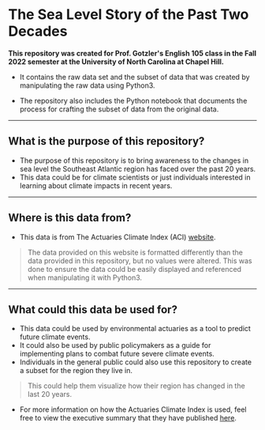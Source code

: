 # The Sea Level Story of the Past Two Decades
**This repository was created for Prof. Gotzler's English 105 class in the Fall 2022 semester at the University of North Carolina at Chapel Hill.**

- It contains the raw data set and the subset of data that was created by manipulating the raw data using Python3.

- The repository also includes the Python notebook that documents the process for crafting the subset of data from the original data.

---

## What is the purpose of this repository?
- The purpose of this repository is to bring awareness to the changes in sea level the Southeast Atlantic region has faced over the past 20 years.
- This data could be for climate scientists or just individuals interested in learning about climate impacts in recent years.

---

## Where is this data from?
- This data is from The Actuaries Climate Index (ACI) [website](https://actuariesclimateindex.org/data/).
>The data provided on this website is formatted differently than the data provided in this repository, but no values were altered. This was done to ensure the data could be easily displayed and referenced when manipulating it with Python3.

---

## What could this data be used for?
- This data could be used by environmental actuaries as a tool to predict future climate events.
- It could also be used by public policymakers as a guide for implementing plans to combat future severe climate events.
- Individuals in the general public could also use this repository to create a subset for the region they live in. 
>This could help them visualize how their region has changed in the last 20 years.
- For more information on how the Actuaries Climate Index is used, feel free to view the executive summary that they have published [here](https://actuariesclimateindex.org/wp-content/uploads/2016/04/ACI.ExecutiveSummary5.18.pdf).
